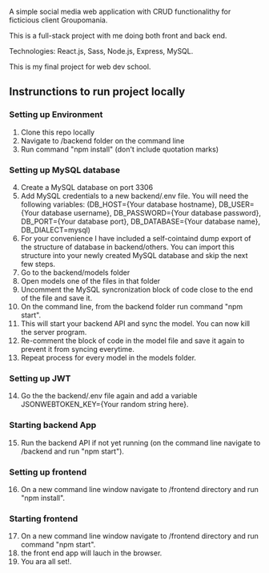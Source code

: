 A simple social media web application with CRUD functionalithy for ficticious client Groupomania.

This is a full-stack project with me doing both front and back end.

Technologies: React.js, Sass, Node.js, Express, MySQL.

This is my final project for web dev school.

## Instrunctions to run project locally
### Setting up Environment
1. Clone this repo locally
2. Navigate to /backend folder on the command line
3. Run command "npm install" (don't include quotation marks)
### Setting up MySQL database
4. Create a MySQL database on port 3306
5. Add MySQL credentials to a new backend/.env file. You will need the following variables: (DB_HOST={Your database hostname}, DB_USER={Your database username}, DB_PASSWORD={Your database password}, DB_PORT={Your database port}, DB_DATABASE={Your database name}, DB_DIALECT=mysql)
6. For your convenience I have included a self-cointaind dump export of the structure of database in backend/others. You can import this structure into your newly created MySQL database and skip the next few steps.
7. Go to the backend/models folder
8. Open models one of the files in that folder
9. Uncomment the MySQL syncronization block of code close to the end of the file and save it.
10. On the command line, from the backend folder run command "npm start".
11. This will start your backend API and sync the model. You can now kill the server program.
12. Re-comment the block of code in the model file and save it again to prevent it from syncing everytime.
13. Repeat process for every model in the models folder.
### Setting up JWT
14. Go the the backend/.env file again and add a variable JSONWEBTOKEN_KEY={Your random string here}.
### Starting backend App
15. Run the backend API if not yet running (on the command line navigate to /backend and run "npm start").
### Setting up frontend
16. On a new command line window navigate to /frontend directory and run "npm install".
### Starting frontend
17. On a new command line window navigate to /frontend directory and run command "npm start".
18. the front end app will lauch in the browser. 
19. You ara all set!. 